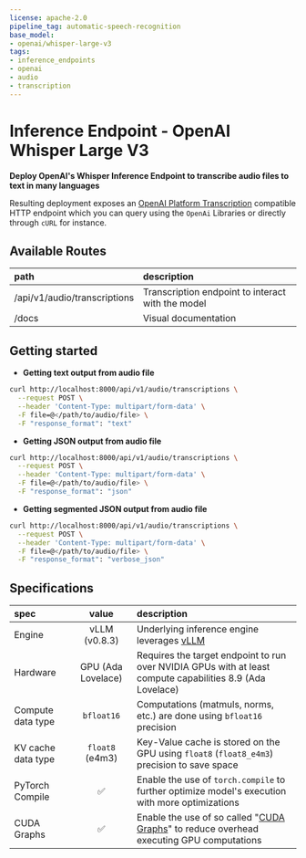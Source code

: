 ```yaml
---
license: apache-2.0
pipeline_tag: automatic-speech-recognition
base_model:
- openai/whisper-large-v3
tags:
- inference_endpoints
- openai
- audio
- transcription
---
```


# Inference Endpoint - OpenAI Whisper Large V3

**Deploy OpenAI's Whisper Inference Endpoint to transcribe audio files to text in many languages**

Resulting deployment exposes an [OpenAI Platform Transcription](https://platform.openai.com/docs/api-reference/audio/createTranscription) compatible HTTP endpoint 
which you can query using the `OpenAi` Libraries or directly through `cURL` for instance.

## Available Routes
| path                         |        description                                |
|:-----------------------------|:--------------------------------------------------|
| /api/v1/audio/transcriptions | Transcription endpoint to interact with the model |
| /docs                        | Visual documentation                              | 

## Getting started

- **Getting text output from audio file**

```bash
curl http://localhost:8000/api/v1/audio/transcriptions \
  --request POST \
  --header 'Content-Type: multipart/form-data' \
  -F file=@</path/to/audio/file> \
  -F "response_format": "text"
```

- **Getting JSON output from audio file**

```bash
curl http://localhost:8000/api/v1/audio/transcriptions \
  --request POST \
  --header 'Content-Type: multipart/form-data' \
  -F file=@</path/to/audio/file> \
  -F "response_format": "json"
```

- **Getting segmented JSON output from audio file**
  
```bash
curl http://localhost:8000/api/v1/audio/transcriptions \
  --request POST \
  --header 'Content-Type: multipart/form-data' \
  -F file=@</path/to/audio/file> \
  -F "response_format": "verbose_json"
```


## Specifications

| spec               | value                 | description                                                                                                |
|:------------------ |:---------------------:|:-----------------------------------------------------------------------------------------------------------|
| Engine             | vLLM (v0.8.3)         | Underlying inference engine leverages [vLLM](https://docs.vllm.ai/en/latest/)                              |
| Hardware           | GPU (Ada Lovelace)    | Requires the target endpoint to run over NVIDIA GPUs with at least compute capabilities 8.9 (Ada Lovelace) |
| Compute data type  | `bfloat16`            | Computations (matmuls, norms, etc.) are done using `bfloat16` precision                                    |
| KV cache data type | `float8` (e4m3)       | Key-Value cache is stored on the GPU using `float8` (`float8_e4m3`) precision to save space                |
| PyTorch Compile    | ✅                    | Enable the use of `torch.compile` to further optimize model's execution with more optimizations            |
| CUDA Graphs        | ✅                    | Enable the use of so called "[CUDA Graphs](https://developer.nvidia.com/blog/cuda-graphs/)" to reduce overhead executing GPU computations | 



